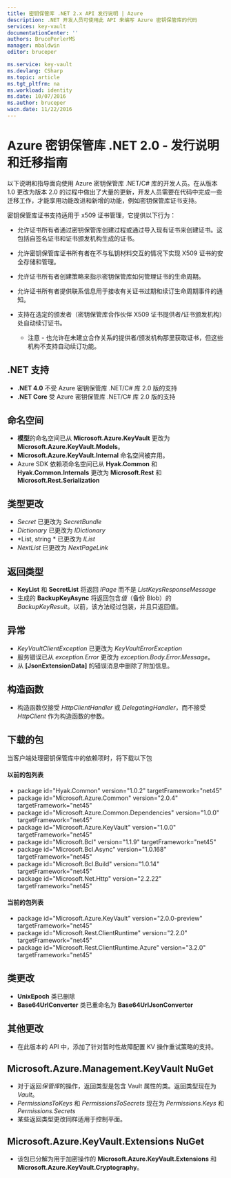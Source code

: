 ```yaml
---
title: 密钥保管库 .NET 2.x API 发行说明 | Azure
description: .NET 开发人员可使用此 API 来编写 Azure 密钥保管库的代码
services: key-vault
documentationCenter: ''
authors: BrucePerlerMS
manager: mbaldwin
editor: bruceper

ms.service: key-vault
ms.devlang: CSharp
ms.topic: article
ms.tgt_pltfrm: na
ms.workload: identity
ms.date: 10/07/2016
ms.author: bruceper
wacn.date: 11/22/2016
---
```


# Azure 密钥保管库 .NET 2.0 - 发行说明和迁移指南

以下说明和指导面向使用 Azure 密钥保管库 .NET/C# 库的开发人员。在从版本 1.0 更改为版本 2.0 的过程中做出了大量的更新，开发人员需要在代码中完成一些迁移工作，才能享用功能改进和新增的功能，例如密钥保管库证书支持。

密钥保管库证书支持适用于 x509 证书管理，它提供以下行为：

-   允许证书所有者通过密钥保管库创建过程或通过导入现有证书来创建证书。这包括自签名证书和证书颁发机构生成的证书。

- 允许密钥保管库证书所有者在不与私钥材料交互的情况下实现 X509 证书的安全存储和管理。

-   允许证书所有者创建策略来指示密钥保管库如何管理证书的生命周期。

-   允许证书所有者提供联系信息用于接收有关证书过期和续订生命周期事件的通知。

-   支持在选定的颁发者（密钥保管库合作伙伴 X509 证书提供者/证书颁发机构）处自动续订证书。
    - 注意 - 也允许在未建立合作关系的提供者/颁发机构那里获取证书，但这些机构不支持自动续订功能。

## .NET 支持
- **.NET 4.0** 不受 Azure 密钥保管库 .NET/C# 库 2.0 版的支持
- **.NET Core** 受 Azure 密钥保管库 .NET/C# 库 2.0 版的支持

## 命名空间
- **模型**的命名空间已从 **Microsoft.Azure.KeyVault** 更改为 **Microsoft.Azure.KeyVault.Models**。
- **Microsoft.Azure.KeyVault.Internal** 命名空间被弃用。
- Azure SDK 依赖项命名空间已从 **Hyak.Common** 和 **Hyak.Common.Internals** 更改为 **Microsoft.Rest** 和 **Microsoft.Rest.Serialization**

## 类型更改
- *Secret* 已更改为 *SecretBundle*
- *Dictionary* 已更改为 *IDictionary*
- *List<T>, string * 已更改为 *IList<T>*
- *NextList* 已更改为 *NextPageLink*

## 返回类型
- **KeyList** 和 **SecretList** 将返回 *IPage<T>* 而不是 *ListKeysResponseMessage*
- 生成的 **BackupKeyAsync** 将返回包含*值*（备份 Blob）的 *BackupKeyResult*。以前，该方法经过包装，并且只返回值。

## 异常
- *KeyVaultClientException* 已更改为 *KeyVaultErrorException*
- 服务错误已从 *exception.Error* 更改为 *exception.Body.Error.Message*。
- 从 **[JsonExtensionData]** 的错误消息中删除了附加信息。

## 构造函数
- 构造函数仅接受 *HttpClientHandler* 或 *DelegatingHandler*，而不接受 *HttpClient* 作为构造函数的参数。

## 下载的包  
当客户端处理密钥保管库中的依赖项时，将下载以下包
#### 以前的包列表
- package id="Hyak.Common" version="1.0.2" targetFramework="net45"
- package id="Microsoft.Azure.Common" version="2.0.4" targetFramework="net45"
- package id="Microsoft.Azure.Common.Dependencies" version="1.0.0" targetFramework="net45"
- package id="Microsoft.Azure.KeyVault" version="1.0.0" targetFramework="net45"
- package id="Microsoft.Bcl" version="1.1.9" targetFramework="net45"
- package id="Microsoft.Bcl.Async" version="1.0.168" targetFramework="net45"
- package id="Microsoft.Bcl.Build" version="1.0.14" targetFramework="net45"
- package id="Microsoft.Net.Http" version="2.2.22" targetFramework="net45"

#### 当前的包列表
- package id="Microsoft.Azure.KeyVault" version="2.0.0-preview" targetFramework="net45"
- package id="Microsoft.Rest.ClientRuntime" version="2.2.0" targetFramework="net45"
- package id="Microsoft.Rest.ClientRuntime.Azure" version="3.2.0" targetFramework="net45"

## 类更改

- **UnixEpoch** 类已删除
- **Base64UrlConverter** 类已重命名为 **Base64UrlJsonConverter**

## 其他更改

- 在此版本的 API 中，添加了针对暂时性故障配置 KV 操作重试策略的支持。

## Microsoft.Azure.Management.KeyVault NuGet
- 对于返回*保管库*的操作，返回类型是包含 Vault 属性的类。返回类型现在为 *Vault*。
- *PermissionsToKeys* 和 *PermissionsToSecrets* 现在为 *Permissions.Keys* 和 *Permissions.Secrets*
- 某些返回类型更改同样适用于控制平面。

## Microsoft.Azure.KeyVault.Extensions NuGet
- 该包已分解为用于加密操作的 **Microsoft.Azure.KeyVault.Extensions** 和 **Microsoft.Azure.KeyVault.Cryptography**。

<!---HONumber=Mooncake_1114_2016-->